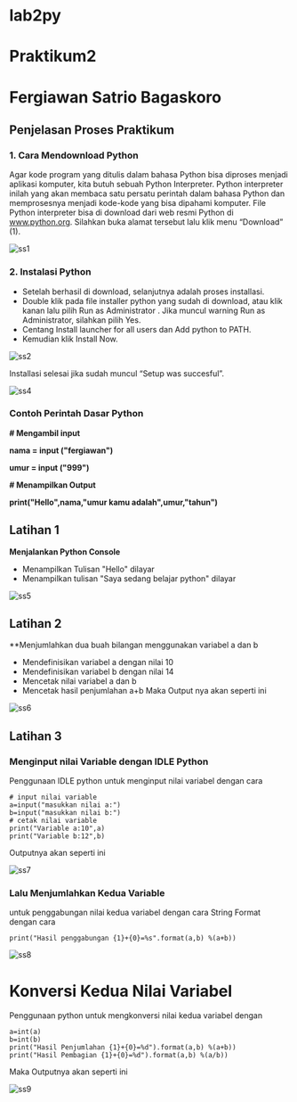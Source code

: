 # lab2py
# Praktikum2 
# Fergiawan Satrio Bagaskoro
## Penjelasan Proses Praktikum
### 1. Cara Mendownload Python
Agar kode program yang ditulis dalam bahasa Python bisa diproses menjadi aplikasi komputer, kita butuh sebuah Python Interpreter. Python interpreter inilah yang akan membaca satu persatu perintah dalam bahasa Python dan memprosesnya menjadi kode-kode yang bisa dipahami komputer.
File Python interpreter bisa di download dari web resmi Python di www.python.org. Silahkan buka alamat tersebut lalu klik menu “Download” (1).

![ss1](https://user-images.githubusercontent.com/115530180/196879850-dee1647e-1783-46ff-9e82-70fa5c9542e9.png)

### 2. Instalasi Python
* Setelah berhasil di download, selanjutnya adalah proses installasi.
* Double klik pada file installer python yang sudah di download, atau klik kanan lalu pilih Run as Administrator . Jika muncul warning Run as Administrator, silahkan pilih Yes.
* Centang Install launcher for all users dan Add python to PATH.
* Kemudian klik Install Now.

![ss2](https://user-images.githubusercontent.com/115530180/196880168-9b5728a1-8735-481c-89b7-81f1eb070853.png)

Installasi selesai jika sudah muncul “Setup was succesful”.

![ss4](https://user-images.githubusercontent.com/115530180/196880295-d4a61402-f019-4294-a608-95d6c26787a3.png)

### Contoh Perintah Dasar Python
**# Mengambil input**

**nama = input ("fergiawan")**

**umur = input ("999")**

**# Menampilkan Output**

**print("Hello",nama,"umur kamu adalah",umur,"tahun")**

## Latihan 1
**Menjalankan Python Console**
* Menampilkan Tulisan "Hello" dilayar
* Menampilkan tulisan "Saya sedang belajar python" dilayar

![ss5](https://user-images.githubusercontent.com/115530180/196890797-74089ad1-9f5b-42c3-892a-a34b7f32f5e7.png)
## Latihan 2
**Menjumlahkan dua buah bilangan menggunakan variabel a dan b
* Mendefinisikan variabel a dengan nilai 10
* Mendefinisikan variabel b dengan nilai 14
* Mencetak nilai variabel a dan b
* Mencetak hasil penjumlahan a+b
Maka Output nya akan seperti ini

![ss6](https://user-images.githubusercontent.com/115530180/196893759-738c3a9e-2665-4fff-80c1-288cf5fe955a.png)

## Latihan 3
### Menginput nilai Variable dengan IDLE Python
Penggunaan IDLE python untuk menginput nilai variabel dengan cara
```
# input nilai variable
a=input("masukkan nilai a:")
b=input("masukkan nilai b:")
# cetak nilai variable
print("Variable a:10",a)
print("Variable b:12",b)
```
Outputnya akan seperti ini

![ss7](https://user-images.githubusercontent.com/115530180/197186131-b67e76de-1b4a-4527-b2e6-f6e059a5e10e.png)
### Lalu Menjumlahkan Kedua Variable
untuk penggabungan nilai kedua variabel dengan cara String Format dengan cara
```
print("Hasil penggabungan {1}+{0}=%s".format(a,b) %(a+b))
```

![ss8](https://user-images.githubusercontent.com/115530180/197189386-a000bb22-ce08-48f5-acaa-a2112ef89abe.png)

# Konversi Kedua Nilai Variabel
Penggunaan python untuk mengkonversi nilai kedua variabel dengan
```
a=int(a)
b=int(b)
print("Hasil Penjumlahan {1}+{0}=%d").format(a,b) %(a+b))
print("Hasil Pembagian {1}+{0}=%d").format(a,b) %(a/b))
```
Maka Outputnya akan seperti ini

![ss9](https://user-images.githubusercontent.com/115530180/197194528-cfff52b7-8591-4b15-85af-1390babcb32b.png)


